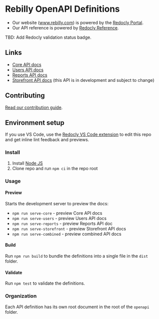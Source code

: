 # Rebilly OpenAPI Definitions

- Our website (www.rebilly.com) is powered by the [Redocly Portal](https://redoc.ly/developer-portal/).
- Our API reference is powered by [Redocly Reference](https://redoc.ly/reference-docs/).

TBD: Add Redocly validation status badge.

## Links

- [Core API docs](https://api-reference.rebilly.com/)
- [Users API docs](https://user-api-docs.rebilly.com/)
- [Reports API docs](https://reports-api-docs.rebilly.com/)
- [Storefront API docs](https://storefront-api-docs.rebilly.com/) (this API is in development and subject to change)


## Contributing

[Read our contribution guide](./CONTRIBUTING.md).
## Environment setup

If you use VS Code, use the [Redocly VS Code extension](https://marketplace.visualstudio.com/items?itemName=Redocly.openapi-vs-code) to edit this repo and get inline lint feedback and previews.

### Install

1. Install [Node JS](https://nodejs.org/)
2. Clone repo and run `npm ci` in the repo root

### Usage

#### Preview

Starts the development server to preview the docs:

- `npm run serve-core` - preview Core API docs
- `npm run serve-users` - preview Users API docs
- `npm run serve-reports` - preview Reports API doc
- `npm run serve-storefront` - preview Storefront API docs
- `npm run serve-combined` - preview combined API docs

#### Build

Run `npm run build` to bundle the definitions into a single file in the `dist` folder.

#### Validate

Run `npm test` to validate the definitions.

### Organization

Each API definition has its own root document in the root of the `openapi` folder.
